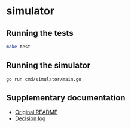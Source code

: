 # simulator

## Running the tests

```bash
make test
```

## Running the simulator

```bash
go run cmd/simulator/main.go
```

## Supplementary documentation

- [Original README](./README.orig.md)
- [Decision log](./DECISIONS.md)
